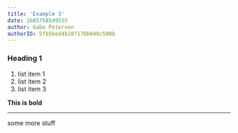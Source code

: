 ```yaml
---
title: 'Example 3'
date: 1605758549555
author: Gabe Petersen
authorID: 5fb5bed4b287170b640c508b
---
```


### Heading 1

1. list item 1
2. list item 2
3. list item 3

**This is bold**

---

some more stuff